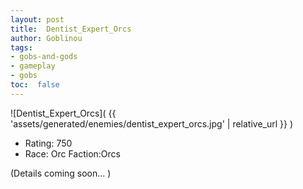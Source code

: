 ```yaml
---
layout: post
title:  Dentist_Expert_Orcs
author: Goblinou
tags:
- gobs-and-gods
- gameplay
- gobs
toc:  false
---
```


![Dentist_Expert_Orcs]( {{ 'assets/generated/enemies/dentist_expert_orcs.jpg' | relative_url }} )
- Rating: 750
- Race: Orc  Faction:Orcs

(Details coming soon... )
